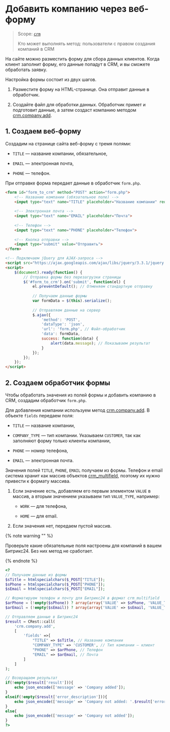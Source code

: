 # Добавить компанию через веб-форму

> Scope: [`crm`](../../../api-reference/scopes/permissions.md)
>
> Кто может выполнять метод: пользователи с правом создания компаний в CRM

На сайте можно разместить форму для сбора данных клиентов. Когда клиент заполнит форму, его данные попадут в CRM, и вы сможете обработать заявку.

Настройка формы состоит из двух шагов.

1. Разместите форму на HTML-странице. Она отправит данные в обработчик.

2. Создайте файл для обработки данных. Обработчик примет и подготовит данные, а затем создаст компанию методом [crm.company.add](../../../api-reference/crm/companies/crm-company-add.md).

## 1. Создаем веб-форму

Создадим на странице сайта веб-форму с тремя полями:

-  `TITLE` — название компании, обязательное,

-  `EMAIL` — электронная почта,

-  `PHONE` — телефон.

При отправке форма передает данные в обработчик `form.php`.

```html
<form id="form_to_crm" method="POST" action="form.php">
    <!-- Название компании (обязательное поле) -->
    <input type="text" name="TITLE" placeholder="Название компании" required>
    
    <!-- Электронная почта -->
    <input type="text" name="EMAIL" placeholder="Почта">
    
    <!-- Телефон -->
    <input type="text" name="PHONE" placeholder="Телефон">
    
    <!-- Кнопка отправки -->
    <input type="submit" value="Отправить">
</form>

<!-- Подключаем jQuery для AJAX-запроса -->
<script src="https://ajax.googleapis.com/ajax/libs/jquery/3.3.1/jquery.min.js"></script>
<script>
    $(document).ready(function() {
        // Отправка формы без перезагрузки страницы
        $('#form_to_crm').on('submit', function(el) {
            el.preventDefault(); // Отменяем стандартную отправку
            
            // Получаем данные формы
            var formData = $(this).serialize();
            
            // Отправляем данные на сервер
            $.ajax({
                'method': 'POST',
                'dataType': 'json',
                'url': 'form.php', // Файл-обработчик
                'data': formData,
                success: function(data) {
                    alert(data.message); // Показываем результат
                }
            });
        });
    });
</script>
```

## 2. Создаем обработчик формы

Чтобы обработать значения из полей формы и добавить компанию в CRM, создадим обработчик `form.php`.

Для добавления компании используем метод [crm.company.add](../../../api-reference/crm/companies/crm-company-add.md). В объекте `fields` передаем поля:

-  `TITLE` — название компании,

-  `COMPANY_TYPE` — тип компании. Указываем `CUSTOMER`, так как заполняют форму только клиенты компании,

-  `PHONE` — номер телефона,

-  `EMAIL` — электронная почта.

Значения полей `TITLE`, `PHONE`, `EMAIL` получаем из формы. Телефон и email система хранит как массив объектов [crm_multifield](../../../api-reference/crm/data-types.md#crm_multifield), поэтому их нужно привести к формату массива.

1. Если значение есть, добавляем его первым элементом `VALUE` в массив, а вторым значением указываем тип  `VALUE_TYPE`, например:

   -  `WORK` — для телефона,

   -  `HOME` — для email.

2. Если значения нет, передаем пустой массив.

{% note warning "" %}

Проверьте какие обязательные поля настроены для компаний в вашем Битрикс24. Без них метод не сработает.

{% endnote %}

```php
<?
// Получаем данные из формы
$sTitle = htmlspecialchars($_POST["TITLE"]);
$sPhone = htmlspecialchars($_POST["PHONE"]);
$sEmail = htmlspecialchars($_POST["EMAIL"]);

// Форматируем телефон и почту для Битрикс24 в формат crm_multifield
$arPhone = (!empty($sPhone)) ? array(array('VALUE' => $sPhone, 'VALUE_TYPE' => 'WORK')) : array();
$arEmail = (!empty($sEmail)) ? array(array('VALUE' => $sEmail, 'VALUE_TYPE' => 'HOME')) : array();

// Отправляем данные в Битрикс24
$result = CRest::call(
    'crm.company.add',
    [
        'fields' =>[
            "TITLE" => $sTitle, // Название компании
            "COMPANY_TYPE" => 'CUSTOMER', // Тип компании — клиент
            "PHONE" => $arPhone, // Телефон
            "EMAIL" => $arEmail, // Почта
        ]
    ]
);

// Возвращаем результат
if(!empty($result['result'])){
    echo json_encode(['message' => 'Company added']);
}
elseif(!empty($result['error_description'])){
    echo json_encode(['message' => 'Company not added: '.$result['error_description']]);
}
else{
    echo json_encode(['message' => 'Company not added']);
}
?>
```